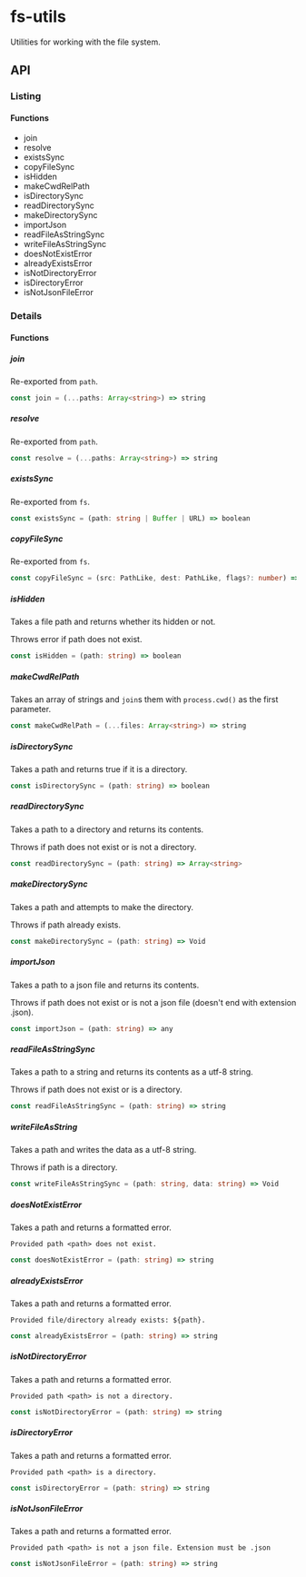 # fs-utils

Utilities for working with the file system.

## API

### Listing

#### Functions

- join
- resolve
- existsSync
- copyFileSync
- isHidden
- makeCwdRelPath
- isDirectorySync
- readDirectorySync
- makeDirectorySync
- importJson
- readFileAsStringSync
- writeFileAsStringSync
- doesNotExistError
- alreadyExistsError
- isNotDirectoryError
- isDirectoryError
- isNotJsonFileError

### Details

#### Functions

##### join
Re-exported from `path`.

```typescript
const join = (...paths: Array<string>) => string
```

##### resolve
Re-exported from `path`.

```typescript
const resolve = (...paths: Array<string>) => string
```

##### existsSync
Re-exported from `fs`.

```typescript
const existsSync = (path: string | Buffer | URL) => boolean
```

##### copyFileSync
Re-exported from `fs`.

```typescript
const copyFileSync = (src: PathLike, dest: PathLike, flags?: number) => Void
```

##### isHidden
Takes a file path and returns whether its hidden or not.

Throws error if path does not exist.

```typescript
const isHidden = (path: string) => boolean
```

##### makeCwdRelPath
Takes an array of strings and `join`s them with `process.cwd()` as the first parameter.

```typescript
const makeCwdRelPath = (...files: Array<string>) => string
```

##### isDirectorySync
Takes a path and returns true if it is a directory.

```typescript
const isDirectorySync = (path: string) => boolean
```

##### readDirectorySync
Takes a path to a directory and returns its contents.

Throws if path does not exist or is not a directory.

```typescript
const readDirectorySync = (path: string) => Array<string>
```

##### makeDirectorySync
Takes a path and attempts to make the directory.

Throws if path already exists.

```typescript
const makeDirectorySync = (path: string) => Void
```

##### importJson
Takes a path to a json file and returns its contents.

Throws if path does not exist or is not a json file (doesn't end with extension .json).

```typescript
const importJson = (path: string) => any
```

##### readFileAsStringSync
Takes a path to a string and returns its contents as a utf-8 string.

Throws if path does not exist or is a directory.

```typescript
const readFileAsStringSync = (path: string) => string
```

##### writeFileAsString
Takes a path and writes the data as a utf-8 string.

Throws if path is a directory.

```typescript
const writeFileAsStringSync = (path: string, data: string) => Void
```

##### doesNotExistError
Takes a path and returns a formatted error.

`Provided path <path> does not exist.`

```typescript
const doesNotExistError = (path: string) => string
```

##### alreadyExistsError
Takes a path and returns a formatted error.

`Provided file/directory already exists: ${path}.`

```typescript
const alreadyExistsError = (path: string) => string
```

##### isNotDirectoryError
Takes a path and returns a formatted error.

`Provided path <path> is not a directory.`

```typescript
const isNotDirectoryError = (path: string) => string
```

##### isDirectoryError
Takes a path and returns a formatted error.

`Provided path <path> is a directory.`

```typescript
const isDirectoryError = (path: string) => string
```

##### isNotJsonFileError
Takes a path and returns a formatted error.

`Provided path <path> is not a json file. Extension must be .json`

```typescript
const isNotJsonFileError = (path: string) => string
```
